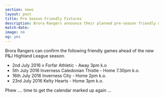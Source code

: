 ```yaml
---
section: news
layout: post
title: Pre Season Friendly Fixtures
description: Brora Rangers announce their planned pre-season friendly matches as our new management team get ready for the 2016/17 season
match-date:
image: no
og: yes
---
```

Brora Rangers can confirm the following friendly games ahead of the new P&J Highland League season.

- 2nd July 2016 v Forfar Athletic - Away 3pm k.o
- 5th July 2016 Inverness Caledonian Thistle - Home  7.30pm k.o.
- 16th July 2016 Inverness City - Home 2pm k.o.
- 23rd July 2016 Kelty Hearts - Home 3pm k.o.

Phew .... time to get the calendar marked up again ...